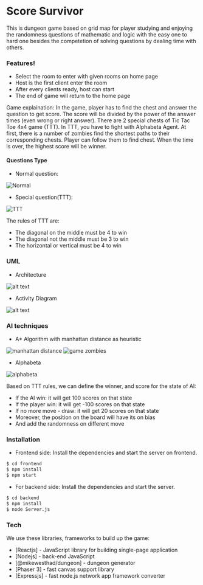 # Score Survivor

This is dungeon game based on grid map for player studying and enjoying the randomness questions of mathematic and logic with the easy one to hard one besides the competetion of solving questions by dealing time with others.

### Features!

  - Select the room to enter with given rooms on home page
  - Host is the first client enter the room
  - After every clients ready, host can start
  - The end of game will return to the home page

Game explaination: In the game, player has to find the chest and answer the question to get score. The score will be divided by the power of the answer times (even wrong or right answer). There are 2 special chests of Tic Tac Toe 4x4 game (TTT). In TTT, you have to fight with Alphabeta Agent. At first, there is a number of zombies find the shortest paths to their corresponding chests. Player can follow them to find chest. When the time is over, the highest score will be winner.

#### Questions Type
   - Normal question:

![Normal](https://i.ibb.co/vZ8mPrd/Untitled.png)

   - Special question(TTT):

![TTT](https://i.ibb.co/ky7y1Mc/Untitled2.png)

The rules of TTT are:
- The diagonal on the middle must be 4 to win
- The diagonal not the middle must be 3 to win
- The horizontal or vertical must be 4 to win

### UML
   - Architecture

![alt text](https://i.ibb.co/qmT02C5/Architecture-UML.png)

   - Activity Diagram

![alt text](https://i.ibb.co/Kz4QfBM/Activity-UML.png)

### AI techniques
   - A* Algorithm with manhattan distance as heuristic

![manhattan distance](https://media.geeksforgeeks.org/wp-content/uploads/gfg-44.png)
![game zombies](https://i.ibb.co/hFHG0VN/Untitled1.png)

   - Alphabeta

![alphabeta](https://static.javatpoint.com/tutorial/ai/images/alpha-beta-pruning-step3.png)

Based on TTT rules, we can define the winner, and score for the state of AI:
- If the AI win: it will get 100 scores on that state
- If the player win: it will get -100 scores on that state
- If no more move - draw: it will get 20 scores on that state
- Moreover, the position on the board will have its on bias
- And add the randomness on different move

### Installation

   - Frontend side:
Install the dependencies and start the server on frontend.
```sh
$ cd frontend
$ npm install
$ npm start
```

   - For backend side:
Install the dependencies and start the server.
```sh
$ cd backend
$ npm install
$ node Server.js
```

### Tech

We use these libraries, frameworks to build up the game:

* [Reactjs] - JavaScript library for building single-page application
* [Nodejs] - back-end JavaScript
* [@mikewesthad/dungeon] - dungeon generator
* [Phaser 3] - fast canvas support library
* [Expressjs] - fast node.js network app framework converter

